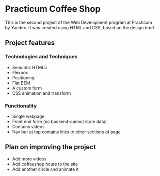 # Practicum Coffee Shop

This is the second project of the Web Development program at Practicum by Yandex. It was created using HTML and CSS, based on the design brief.

## Project features

### Technologies and Techniques
- Semantic HTML5
- Flexbox
- Positioning
- Flat BEM
- A custom form
- CSS animation and transform

### Functionality
- Single webpage
- Front end form (no backend-cannot store data)
- Contains videos
- Nav bar at top contains links to other sections of page


## Plan on improving the project

- Add more videos
- Add coffeeshop hours to the site
- Add another circle and animate it
